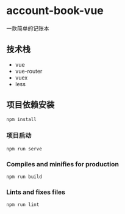 # account-book-vue

一款简单的记账本

## 技术栈

- vue
- vue-router
- vuex
- less

## 项目依赖安装

```
npm install
```

### 项目启动

```
npm run serve
```

### Compiles and minifies for production

```
npm run build
```

### Lints and fixes files

```
npm run lint
```
